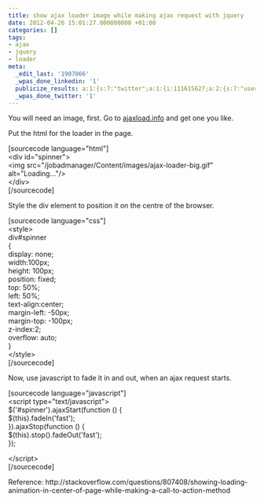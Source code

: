 ```yaml
---
title: show ajax loader image while making ajax request with jquery
date: 2012-04-26 15:01:27.000000000 +01:00
categories: []
tags:
- ajax
- jquery
- loader
meta:
  _edit_last: '1907066'
  _wpas_done_linkedin: '1'
  publicize_results: a:1:{s:7:"twitter";a:1:{i:111615627;a:2:{s:7:"user_id";s:10:"andrewchaa";s:7:"post_id";s:18:"195528028732915712";}}}
  _wpas_done_twitter: '1'
---
```

<p>You will need an image, first. Go to <a href="http://ajaxload.info/">ajaxload.info</a> and get one you like.</p>
<p>Put the html for the loader in the page.</p>
<p>[sourcecode language="html"]<br />
&lt;div id=&quot;spinner&quot;&gt;<br />
    &lt;img src=&quot;/jobadmanager/Content/images/ajax-loader-big.gif&quot; alt=&quot;Loading...&quot;/&gt;<br />
&lt;/div&gt;<br />
[/sourcecode]</p>
<p>Style the div element to position it on the centre of the browser.</p>
<p>[sourcecode language="css"]<br />
&lt;style&gt;<br />
div#spinner<br />
{<br />
    display: none;<br />
    width:100px;<br />
    height: 100px;<br />
    position: fixed;<br />
    top: 50%;<br />
    left: 50%;<br />
    text-align:center;<br />
    margin-left: -50px;<br />
    margin-top: -100px;<br />
    z-index:2;<br />
    overflow: auto;<br />
}<br />
&lt;/style&gt;<br />
[/sourcecode]</p>
<p>Now, use javascript to fade it in and out, when an ajax request starts. </p>
<p>[sourcecode language="javascript"]<br />
&lt;script type=&quot;text/javascript&quot;&gt;<br />
    $('#spinner').ajaxStart(function () {<br />
        $(this).fadeIn('fast');<br />
    }).ajaxStop(function () {<br />
        $(this).stop().fadeOut('fast');<br />
    });</p>
<p>&lt;/script&gt;<br />
[/sourcecode]</p>
<p>Reference: http://stackoverflow.com/questions/807408/showing-loading-animation-in-center-of-page-while-making-a-call-to-action-method</p>
